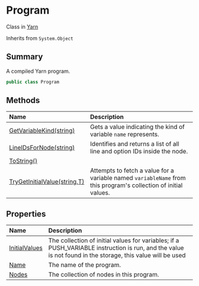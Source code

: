 # Program

Class in [Yarn](/docs/api/csharp/yarn.md)

Inherits from `System.Object`

## Summary


A compiled Yarn program.


```csharp
public class Program
```

## Methods

|Name|Description|
|:---|:---|
|[GetVariableKind(string)](/docs/api/csharp/yarn.program.getvariablekind.md)|Gets a value indicating the kind of variable  <code>name</code>  represents.|
|[LineIDsForNode(string)](/docs/api/csharp/yarn.program.lineidsfornode.md)|Identifies and returns a list of all line and option IDs inside the node.|
|[ToString()](/docs/api/csharp/yarn.program.tostring.md)||
|[TryGetInitialValue(string,T)](/docs/api/csharp/yarn.program.trygetinitialvalue.md)|Attempts to fetch a value for a variable named  <code>variableName</code>  from this program's collection of initial values.|

## Properties

|Name|Description|
|:---|:---|
|[InitialValues](/docs/api/csharp/yarn.program.initialvalues.md)|The collection of initial values for variables; if a PUSH_VARIABLE instruction is run, and the value is not found in the storage, this value will be used|
|[Name](/docs/api/csharp/yarn.program.name.md)|The name of the program.|
|[Nodes](/docs/api/csharp/yarn.program.nodes.md)|The collection of nodes in this program.|

